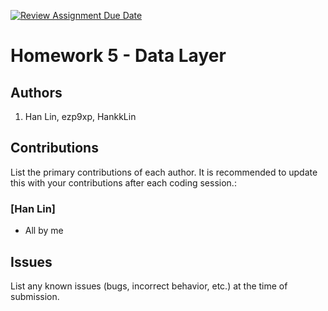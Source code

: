 [![Review Assignment Due Date](https://classroom.github.com/assets/deadline-readme-button-24ddc0f5d75046c5622901739e7c5dd533143b0c8e959d652212380cedb1ea36.svg)](https://classroom.github.com/a/bfuRBPGn)
# Homework 5 - Data Layer

## Authors
1) Han Lin, ezp9xp, HankkLin


## Contributions

List the primary contributions of each author. It is recommended to update this with your contributions after each coding session.:

### [Han Lin]

* All by me


## Issues

List any known issues (bugs, incorrect behavior, etc.) at the time of submission.
